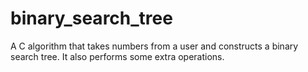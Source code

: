 # binary_search_tree
A C algorithm that takes numbers from a user and constructs a binary search tree. It also performs some extra operations.
